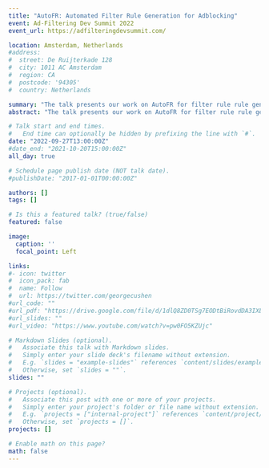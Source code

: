 ```yaml
---
title: "AutoFR: Automated Filter Rule Generation for Adblocking"
event: Ad-Filtering Dev Summit 2022
event_url: https://adfilteringdevsummit.com/

location: Amsterdam, Netherlands
#address:
#  street: De Ruijterkade 128 
#  city: 1011 AC Amsterdam
#  region: CA
#  postcode: '94305'
#  country: Netherlands

summary: "The talk presents our work on AutoFR for filter rule rule generation. We will walk through the formulation, implementation and evaluation of AutoFR."
abstract: "The talk presents our work on AutoFR for filter rule rule generation. We will walk through the formulation, implementation and evaluation of AutoFR."

# Talk start and end times.
#   End time can optionally be hidden by prefixing the line with `#`.
date: "2022-09-27T13:00:00Z"
#date_end: "2021-10-20T15:00:00Z"
all_day: true

# Schedule page publish date (NOT talk date).
#publishDate: "2017-01-01T00:00:00Z"

authors: []
tags: []

# Is this a featured talk? (true/false)
featured: false

image:
  caption: ''
  focal_point: Left

links:
#- icon: twitter
#  icon_pack: fab
#  name: Follow
#  url: https://twitter.com/georgecushen
#url_code: ""
#url_pdf: "https://drive.google.com/file/d/1dlQ8ZD0TSg7EODtBiRovdDA3IXLzUA8a/view?usp=sharing"
#url_slides: ""
#url_video: "https://www.youtube.com/watch?v=pw0FO5KZUjc"

# Markdown Slides (optional).
#   Associate this talk with Markdown slides.
#   Simply enter your slide deck's filename without extension.
#   E.g. `slides = "example-slides"` references `content/slides/example-slides.md`.
#   Otherwise, set `slides = ""`.
slides: ""

# Projects (optional).
#   Associate this post with one or more of your projects.
#   Simply enter your project's folder or file name without extension.
#   E.g. `projects = ["internal-project"]` references `content/project/deep-learning/index.md`.
#   Otherwise, set `projects = []`.
projects: []

# Enable math on this page?
math: false
---
```

